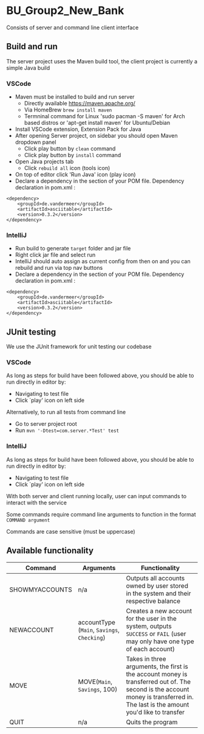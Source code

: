 # BU_Group2_New_Bank

Consists of server and command line client interface

## Build and run

The server project uses the Maven build tool, the client project is currently a simple Java build

### VSCode

- Maven must be installed to build and run server
  - Directly available https://maven.apache.org/
  - Via HomeBrew `brew install maven`
  - Termninal command for Linux 'sudo pacman -S maven' for Arch based distros or 'apt-get install maven' for Ubuntu/Debian
- Install VSCode extension, Extension Pack for Java
- After opening Server project, on sidebar you should open Maven dropdown panel
  - Click play button by `clean` command
  - Click play button by `install` command
- Open Java projects tab
  - Click `rebuild all` icon (tools icon)
- On top of editor click 'Run Java' icon (play icon)
- Declare a dependency in the section of your POM file.
Dependency declaration in pom.xml :
```
<dependency>
    <groupId>de.vandermeer</groupId>
    <artifactId>asciitable</artifactId>
    <version>0.3.2</version>
</dependency>
```
### IntelliJ

- Run build to generate `target` folder and jar file
- Right click jar file and select run
- IntelliJ should auto assign as current config from then on and you can rebuild and run via top nav buttons
- Declare a dependency in the section of your POM file.
Dependency declaration in pom.xml :
```
<dependency>
    <groupId>de.vandermeer</groupId>
    <artifactId>asciitable</artifactId>
    <version>0.3.2</version>
</dependency>
```
## JUnit testing

We use the JUnit framework for unit testing our codebase

### VSCode

As long as steps for build have been followed above, you should be able to run directly in editor by:

- Navigating to test file
- Click `play' icon on left side

Alternatively, to run all tests from command line

- Go to server project root
- Run `mvn '-Dtest=com.server.*Test' test`

### IntelliJ

As long as steps for build have been followed above, you should be able to run directly in editor by:

- Navigating to test file
- Click `play' icon on left side

With both server and client running locally, user can input commands to interact with the service

Some commands require command line arguments to function in the format `COMMAND argument`

Commands are case sensitive (must be uppercase)

## Available functionality

| Command        | Arguments                                   | Functionality                                                                                                                                                                    |
| -------------- | ------------------------------------------- | -------------------------------------------------------------------------------------------------------------------------------------------------------------------------------- |
| SHOWMYACCOUNTS | n/a                                         | Outputs all accounts owned by user stored in the system and their respective balance                                                                                             |
| NEWACCOUNT     | accountType (`Main`, `Savings`, `Checking`) | Creates a new account for the user in the system, outputs `SUCCESS` or `FAIL` (user may only have one type of each account)                                                      |
| MOVE           | MOVE(`Main`, `Savings`, 100)                | Takes in three arguments, the first is the account money is transferred out of. The second is the account money is transferred in. The last is the amount you'd like to transfer |
| QUIT           | n/a                                         | Quits the program                                                                                                                                                                |
